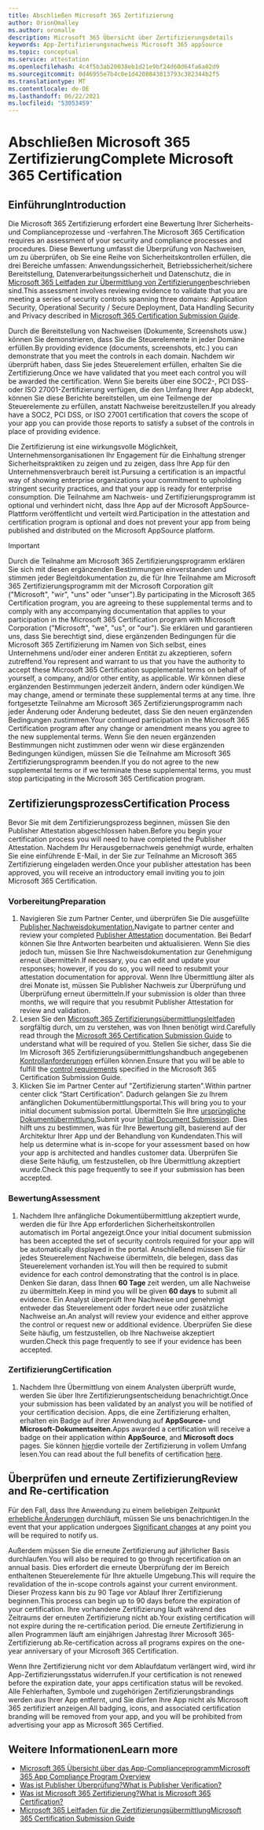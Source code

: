 ```yaml
---
title: Abschließen Microsoft 365 Zertifizierung
author: OrionOmalley
ms.author: oromalle
description: Microsoft 365 Übersicht über Zertifizierungsdetails
keywords: App-Zertifizierungsnachweis Microsoft 365 appSource
ms.topic: conceptual
ms.service: attestation
ms.openlocfilehash: 4c4f5b3ab20038eb1d21e9bf24d60d64fa6a02d9
ms.sourcegitcommit: 0d46955e7b4c0e1d4208843813793c382344b2f5
ms.translationtype: MT
ms.contentlocale: de-DE
ms.lasthandoff: 06/22/2021
ms.locfileid: "53053459"
---
```

# <a name="complete-microsoft-365-certification"></a><span data-ttu-id="70bb8-104">Abschließen Microsoft 365 Zertifizierung</span><span class="sxs-lookup"><span data-stu-id="70bb8-104">Complete Microsoft 365 Certification</span></span>

## <a name="introduction"></a><span data-ttu-id="70bb8-105">Einführung</span><span class="sxs-lookup"><span data-stu-id="70bb8-105">Introduction</span></span>

<span data-ttu-id="70bb8-106">Die Microsoft 365 Zertifizierung erfordert eine Bewertung Ihrer Sicherheits- und Complianceprozesse und -verfahren.</span><span class="sxs-lookup"><span data-stu-id="70bb8-106">The Microsoft 365 Certification requires an assessment of your security and compliance processes and procedures.</span></span> <span data-ttu-id="70bb8-107">Diese Bewertung umfasst die Überprüfung von Nachweisen, um zu überprüfen, ob Sie eine Reihe von Sicherheitskontrollen erfüllen, die drei Bereiche umfassen: Anwendungssicherheit, Betriebssicherheit/sichere Bereitstellung, Datenverarbeitungssicherheit und Datenschutz, die in [Microsoft 365 Leitfaden zur Übermittlung von Zertifizierungen](https://docs.microsoft.com/microsoft-365-app-certification/docs/certification-submission-guide)beschrieben sind.</span><span class="sxs-lookup"><span data-stu-id="70bb8-107">This assessment involves reviewing evidence to validate that you are meeting a series of security controls spanning three domains: Application Security, Operational Security / Secure Deployment, Data Handling Security and Privacy described in [Microsoft 365 Certification Submission Guide](https://docs.microsoft.com/microsoft-365-app-certification/docs/certification-submission-guide).</span></span>

<span data-ttu-id="70bb8-108">Durch die Bereitstellung von Nachweisen (Dokumente, Screenshots usw.) können Sie demonstrieren, dass Sie die Steuerelemente in jeder Domäne erfüllen.</span><span class="sxs-lookup"><span data-stu-id="70bb8-108">By providing evidence (documents, screenshots, etc.) you can demonstrate that you meet the controls in each domain.</span></span> <span data-ttu-id="70bb8-109">Nachdem wir überprüft haben, dass Sie jedes Steuerelement erfüllen, erhalten Sie die Zertifizierung.</span><span class="sxs-lookup"><span data-stu-id="70bb8-109">Once we have validated that you meet each control you will be awarded the certification.</span></span> <span data-ttu-id="70bb8-110">Wenn Sie bereits über eine SOC2-, PCI DSS- oder ISO 27001-Zertifizierung verfügen, die den Umfang Ihrer App abdeckt, können Sie diese Berichte bereitstellen, um eine Teilmenge der Steuerelemente zu erfüllen, anstatt Nachweise bereitzustellen.</span><span class="sxs-lookup"><span data-stu-id="70bb8-110">If you already have a SOC2, PCI DSS, or ISO 27001 certification that covers the scope of your app you can provide those reports to satisfy a subset of the controls in place of providing evidence.</span></span> 

<span data-ttu-id="70bb8-111">Die Zertifizierung ist eine wirkungsvolle Möglichkeit, Unternehmensorganisationen Ihr Engagement für die Einhaltung strenger Sicherheitspraktiken zu zeigen und zu zeigen, dass Ihre App für den Unternehmensverbrauch bereit ist.</span><span class="sxs-lookup"><span data-stu-id="70bb8-111">Pursuing a certification is an impactful way of showing enterprise organizations your commitment to upholding stringent security practices, and that your app is ready for enterprise consumption.</span></span> <span data-ttu-id="70bb8-112">Die Teilnahme am Nachweis- und Zertifizierungsprogramm ist optional und verhindert nicht, dass Ihre App auf der Microsoft AppSource-Plattform veröffentlicht und verteilt wird.</span><span class="sxs-lookup"><span data-stu-id="70bb8-112">Participation in the attestation and certification program is optional and does not prevent your app from being published and distributed on the Microsoft AppSource platform.</span></span>

> [!IMPORTANT]
> <span data-ttu-id="70bb8-113">Durch die Teilnahme am Microsoft 365 Zertifizierungsprogramm erklären Sie sich mit diesen ergänzenden Bestimmungen einverstanden und stimmen jeder Begleitdokumentation zu, die für Ihre Teilnahme am Microsoft 365 Zertifizierungsprogramm mit der Microsoft Corporation gilt ("Microsoft", "wir", "uns" oder "unser").</span><span class="sxs-lookup"><span data-stu-id="70bb8-113">By participating in the Microsoft 365 Certification  program, you are agreeing to these supplemental terms and to comply with any accompanying documentation that applies to your participation in the Microsoft 365 Certification program with Microsoft Corporation ("Microsoft", "we", "us",  or "our").</span></span> <span data-ttu-id="70bb8-114">Sie erklären und garantieren uns, dass Sie berechtigt sind, diese ergänzenden Bedingungen für die Microsoft 365 Zertifizierung im Namen von Sich selbst, eines Unternehmens und/oder einer anderen Entität zu akzeptieren, sofern zutreffend.</span><span class="sxs-lookup"><span data-stu-id="70bb8-114">You represent and warrant to us that you have the authority to accept these Microsoft 365 Certification supplemental terms on behalf of yourself, a company, and/or other entity, as applicable.</span></span> <span data-ttu-id="70bb8-115">Wir können diese ergänzenden Bestimmungen jederzeit ändern, ändern oder kündigen.</span><span class="sxs-lookup"><span data-stu-id="70bb8-115">We may change, amend or terminate these supplemental terms at any time.</span></span> <span data-ttu-id="70bb8-116">Ihre fortgesetzte Teilnahme am Microsoft 365 Zertifizierungsprogramm nach jeder Änderung oder Änderung bedeutet, dass Sie den neuen ergänzenden Bedingungen zustimmen.</span><span class="sxs-lookup"><span data-stu-id="70bb8-116">Your continued participation in the Microsoft 365 Certification program after any change or amendment means you agree to the new supplemental terms.</span></span> <span data-ttu-id="70bb8-117">Wenn Sie den neuen ergänzenden Bestimmungen nicht zustimmen oder wenn wir diese ergänzenden Bedingungen kündigen, müssen Sie die Teilnahme am Microsoft 365 Zertifizierungsprogramm beenden.</span><span class="sxs-lookup"><span data-stu-id="70bb8-117">If you do not agree to the new supplemental terms or if we terminate these supplemental terms, you must stop participating in the Microsoft 365 Certification program.</span></span>

## <a name="certification-process"></a><span data-ttu-id="70bb8-118">Zertifizierungsprozess</span><span class="sxs-lookup"><span data-stu-id="70bb8-118">Certification Process</span></span>

<span data-ttu-id="70bb8-119">Bevor Sie mit dem Zertifizierungsprozess beginnen, müssen Sie den Publisher Attestation abgeschlossen haben.</span><span class="sxs-lookup"><span data-stu-id="70bb8-119">Before you begin your certification process you will need to have completed the Publisher Attestation.</span></span> <span data-ttu-id="70bb8-120">Nachdem Ihr Herausgebernachweis genehmigt wurde, erhalten Sie eine einführende E-Mail, in der Sie zur Teilnahme an Microsoft 365 Zertifizierung eingeladen werden.</span><span class="sxs-lookup"><span data-stu-id="70bb8-120">Once your publisher attestation has been approved, you will receive an introductory email inviting you to join Microsoft 365 Certification.</span></span>

### <a name="preparation"></a><span data-ttu-id="70bb8-121">Vorbereitung</span><span class="sxs-lookup"><span data-stu-id="70bb8-121">Preparation</span></span>
1. <span data-ttu-id="70bb8-122">Navigieren Sie zum Partner Center, und überprüfen Sie Die ausgefüllte [Publisher Nachweisdokumentation.]( https://docs.microsoft.com/microsoft-365-app-certification/docs/attestation)</span><span class="sxs-lookup"><span data-stu-id="70bb8-122">Navigate to partner center and review your completed [Publisher Attestation]( https://docs.microsoft.com/microsoft-365-app-certification/docs/attestation) documentation.</span></span> <span data-ttu-id="70bb8-123">Bei Bedarf können Sie Ihre Antworten bearbeiten und aktualisieren. Wenn Sie dies jedoch tun, müssen Sie Ihre Nachweisdokumentation zur Genehmigung erneut übermitteln.</span><span class="sxs-lookup"><span data-stu-id="70bb8-123">If necessary, you can edit and update your responses; however, if you do so, you will need to resubmit your attestation documentation for approval.</span></span> <span data-ttu-id="70bb8-124">Wenn Ihre Übermittlung älter als drei Monate ist, müssen Sie Publisher Nachweis zur Überprüfung und Überprüfung erneut übermitteln.</span><span class="sxs-lookup"><span data-stu-id="70bb8-124">If your submission is older than three months, we will require that you resubmit Publisher Attestation for review and validation.</span></span> 
1. <span data-ttu-id="70bb8-125">Lesen Sie den [Microsoft 365 Zertifizierungsübermittlungsleitfaden](https://docs.microsoft.com/microsoft-365-app-certification/docs/certification-submission-guide) sorgfältig durch, um zu verstehen, was von Ihnen benötigt wird.</span><span class="sxs-lookup"><span data-stu-id="70bb8-125">Carefully read through the [Microsoft 365 Certification Submission Guide](https://docs.microsoft.com/microsoft-365-app-certification/docs/certification-submission-guide) to understand what will be required of you.</span></span> <span data-ttu-id="70bb8-126">Stellen Sie sicher, dass Sie die Im Microsoft 365 Zertifizierungsübermittlungshandbuch angegebenen [Kontrollanforderungen]( https://docs.microsoft.com/microsoft-365-app-certification/docs/certification-submission-guide#app-certification-criteria) erfüllen können.</span><span class="sxs-lookup"><span data-stu-id="70bb8-126">Ensure that you will be able to fulfill the [control requirements]( https://docs.microsoft.com/microsoft-365-app-certification/docs/certification-submission-guide#app-certification-criteria) specified in the Microsoft 365 Certification Submission Guide.</span></span>
1. <span data-ttu-id="70bb8-127">Klicken Sie im Partner Center auf "Zertifizierung starten".</span><span class="sxs-lookup"><span data-stu-id="70bb8-127">Within partner center click “Start Certification”.</span></span> <span data-ttu-id="70bb8-128">Dadurch gelangen Sie zu Ihrem anfänglichen Dokumentübermittlungsportal.</span><span class="sxs-lookup"><span data-stu-id="70bb8-128">This will bring you to your initial document submission portal.</span></span> <span data-ttu-id="70bb8-129">Übermitteln Sie Ihre [ursprüngliche Dokumentübermittlung.](https://docs.microsoft.com/microsoft-365-app-certification/docs/certification-submission-guide#initial-document-submission)</span><span class="sxs-lookup"><span data-stu-id="70bb8-129">Submit your [Initial Document Submission](https://docs.microsoft.com/microsoft-365-app-certification/docs/certification-submission-guide#initial-document-submission).</span></span> <span data-ttu-id="70bb8-130">Dies hilft uns zu bestimmen, was für Ihre Bewertung gilt, basierend auf der Architektur Ihrer App und der Behandlung von Kundendaten.</span><span class="sxs-lookup"><span data-stu-id="70bb8-130">This will help us determine what is in-scope for your assessment based on how your app is architected and handles customer data.</span></span> <span data-ttu-id="70bb8-131">Überprüfen Sie diese Seite häufig, um festzustellen, ob Ihre Übermittlung akzeptiert wurde.</span><span class="sxs-lookup"><span data-stu-id="70bb8-131">Check this page frequently to see if your submission has been accepted.</span></span>

### <a name="assessment"></a><span data-ttu-id="70bb8-132">Bewertung</span><span class="sxs-lookup"><span data-stu-id="70bb8-132">Assessment</span></span>
1. <span data-ttu-id="70bb8-133">Nachdem Ihre anfängliche Dokumentübermittlung akzeptiert wurde, werden die für Ihre App erforderlichen Sicherheitskontrollen automatisch im Portal angezeigt.</span><span class="sxs-lookup"><span data-stu-id="70bb8-133">Once your initial document submission has been accepted the set of security controls required for your app will be automatically displayed in the portal.</span></span> <span data-ttu-id="70bb8-134">Anschließend müssen Sie für jedes Steuerelement Nachweise übermitteln, die belegen, dass das Steuerelement vorhanden ist.</span><span class="sxs-lookup"><span data-stu-id="70bb8-134">You will then be required to submit evidence for each control demonstrating that the control is in place.</span></span> <span data-ttu-id="70bb8-135">Denken Sie daran, dass Ihnen **60 Tage** zeit werden, um alle Nachweise zu übermitteln.</span><span class="sxs-lookup"><span data-stu-id="70bb8-135">Keep in mind you will be given **60 days** to submit all evidence.</span></span> <span data-ttu-id="70bb8-136">Ein Analyst überprüft Ihre Nachweise und genehmigt entweder das Steuerelement oder fordert neue oder zusätzliche Nachweise an.</span><span class="sxs-lookup"><span data-stu-id="70bb8-136">An analyst will review your evidence and either approve the control or request new or additional evidence.</span></span> <span data-ttu-id="70bb8-137">Überprüfen Sie diese Seite häufig, um festzustellen, ob Ihre Nachweise akzeptiert wurden.</span><span class="sxs-lookup"><span data-stu-id="70bb8-137">Check this page frequently to see if your evidence has been accepted.</span></span>
### <a name="certification"></a><span data-ttu-id="70bb8-138">Zertifizierung</span><span class="sxs-lookup"><span data-stu-id="70bb8-138">Certification</span></span>
1. <span data-ttu-id="70bb8-139">Nachdem Ihre Übermittlung von einem Analysten überprüft wurde, werden Sie über Ihre Zertifizierungsentscheidung benachrichtigt.</span><span class="sxs-lookup"><span data-stu-id="70bb8-139">Once your submission has been validated by an analyst you will be notified of your certification decision.</span></span> <span data-ttu-id="70bb8-140">Apps, die eine Zertifizierung erhalten, erhalten ein Badge auf ihrer Anwendung auf **AppSource-** und **Microsoft-Dokumentseiten.**</span><span class="sxs-lookup"><span data-stu-id="70bb8-140">Apps awarded a certification will receive a badge on their application within **AppSource**, and **Microsoft docs** pages.</span></span> <span data-ttu-id="70bb8-141">Sie können [hier](https://docs.microsoft.com/microsoft-365-app-certification/docs/enterprise-app-certification-guide#program-benefits)die vorteile der Zertifizierung in vollem Umfang lesen.</span><span class="sxs-lookup"><span data-stu-id="70bb8-141">You can read about the full benefits of certification [here](https://docs.microsoft.com/microsoft-365-app-certification/docs/enterprise-app-certification-guide#program-benefits).</span></span>

## <a name="review-and-re-certification"></a><span data-ttu-id="70bb8-142">Überprüfen und erneute Zertifizierung</span><span class="sxs-lookup"><span data-stu-id="70bb8-142">Review and Re-certification</span></span>
<span data-ttu-id="70bb8-143">Für den Fall, dass Ihre Anwendung zu einem beliebigen Zeitpunkt [erhebliche Änderungen](https://docs.microsoft.com/microsoft-365-app-certification/docs/certification-submission-guide#significant-changes) durchläuft, müssen Sie uns benachrichtigen.</span><span class="sxs-lookup"><span data-stu-id="70bb8-143">In the event that your application undergoes [Significant changes](https://docs.microsoft.com/microsoft-365-app-certification/docs/certification-submission-guide#significant-changes) at any point you will be required to notify us.</span></span>

<span data-ttu-id="70bb8-144">Außerdem müssen Sie die erneute Zertifizierung auf jährlicher Basis durchlaufen.</span><span class="sxs-lookup"><span data-stu-id="70bb8-144">You will also be required to go through recertification on an annual basis.</span></span> <span data-ttu-id="70bb8-145">Dies erfordert die erneute Überprüfung der im Bereich enthaltenen Steuerelemente für Ihre aktuelle Umgebung.</span><span class="sxs-lookup"><span data-stu-id="70bb8-145">This will require the revalidation of the in-scope controls against your current environment.</span></span> <span data-ttu-id="70bb8-146">Dieser Prozess kann bis zu 90 Tage vor Ablauf Ihrer Zertifizierung beginnen.</span><span class="sxs-lookup"><span data-stu-id="70bb8-146">This process can begin up to 90 days before the expiration of your certification.</span></span> <span data-ttu-id="70bb8-147">Ihre vorhandene Zertifizierung läuft während des Zeitraums der erneuten Zertifizierung nicht ab.</span><span class="sxs-lookup"><span data-stu-id="70bb8-147">Your existing certification will not expire during the re-certification period.</span></span> <span data-ttu-id="70bb8-148">Die erneute Zertifizierung in allen Programmen läuft am einjährigen Jahrestag Ihrer Microsoft 365-Zertifizierung ab.</span><span class="sxs-lookup"><span data-stu-id="70bb8-148">Re-certification across all programs expires on the one-year anniversary of your Microsoft 365 Certification.</span></span>

<span data-ttu-id="70bb8-149">Wenn Ihre Zertifizierung nicht vor dem Ablaufdatum verlängert wird, wird ihr App-Zertifizierungsstatus widerrufen.</span><span class="sxs-lookup"><span data-stu-id="70bb8-149">If your certification is not renewed before the expiration date, your apps certification status will be revoked.</span></span> <span data-ttu-id="70bb8-150">Alle Fehlerhaften, Symbole und zugehörigen Zertifizierungsbrandings werden aus Ihrer App entfernt, und Sie dürfen Ihre App nicht als Microsoft 365 zertifiziert anzeigen.</span><span class="sxs-lookup"><span data-stu-id="70bb8-150">All badging, icons, and associated certification branding will be removed from your app, and you will be prohibited from advertising your app as Microsoft 365 Certified.</span></span>



## <a name="learn-more"></a><span data-ttu-id="70bb8-151">Weitere Informationen</span><span class="sxs-lookup"><span data-stu-id="70bb8-151">Learn more</span></span>

* [<span data-ttu-id="70bb8-152">Microsoft 365 Übersicht über das App-Complianceprogramm</span><span class="sxs-lookup"><span data-stu-id="70bb8-152">Microsoft 365 App Compliance Program Overview</span></span>](~/overview.md)  
* [<span data-ttu-id="70bb8-153">Was ist Publisher Überprüfung?</span><span class="sxs-lookup"><span data-stu-id="70bb8-153">What is Publisher Verification?</span></span>](https://docs.microsoft.com/azure/active-directory/develop/publisher-verification-overview)
* [<span data-ttu-id="70bb8-154">Was ist Microsoft 365 Zertifizierung?</span><span class="sxs-lookup"><span data-stu-id="70bb8-154">What is Microsoft 365 Certification?</span></span>](~/docs/enterprise-app-certification-guide.md)  
* [<span data-ttu-id="70bb8-155">Microsoft 365 Leitfaden für die Zertifizierungsübermittlung</span><span class="sxs-lookup"><span data-stu-id="70bb8-155">Microsoft 365 Certification Submission Guide</span></span>](~/docs/certification-submission-guide.md)
